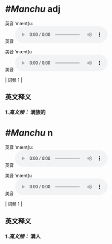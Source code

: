 # ***\#Manchu*** adj
英音 ˈmæntʃu:  
英音
<audio src="./media/Manchu-B.aac" controls="controls"></audio>

美音 ˈmæntʃu  
美音
<audio src="./media/Manchu.aac" controls="controls"></audio>



| 词频 1 |  

英文释义
---
### 1.*高义频：* **满族的**  


# ***\#Manchu*** n
英音 ˈmæntʃu:  
英音
<audio src="./media/Manchu-B.aac" controls="controls"></audio>

美音 ˈmæntʃu  
美音
<audio src="./media/Manchu.aac" controls="controls"></audio>



| 词频 1 |  

英文释义
---
### 1.*高义频：* **满人**  



